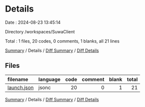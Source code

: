 # Details

Date : 2024-08-23 13:45:14

Directory /workspaces/SuwaClient

Total : 1 files,  20 codes, 0 comments, 1 blanks, all 21 lines

[Summary](results.md) / Details / [Diff Summary](diff.md) / [Diff Details](diff-details.md)

## Files
| filename | language | code | comment | blank | total |
| :--- | :--- | ---: | ---: | ---: | ---: |
| [launch.json](/launch.json) | jsonc | 20 | 0 | 1 | 21 |

[Summary](results.md) / Details / [Diff Summary](diff.md) / [Diff Details](diff-details.md)